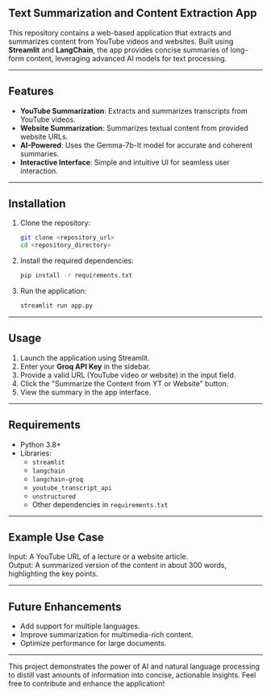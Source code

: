 ## Text Summarization and Content Extraction App

This repository contains a web-based application that extracts and summarizes content from YouTube videos and websites. Built using **Streamlit** and **LangChain**, the app provides concise summaries of long-form content, leveraging advanced AI models for text processing.

---

## Features

- **YouTube Summarization**: Extracts and summarizes transcripts from YouTube videos.
- **Website Summarization**: Summarizes textual content from provided website URLs.
- **AI-Powered**: Uses the Gemma-7b-It model for accurate and coherent summaries.
- **Interactive Interface**: Simple and intuitive UI for seamless user interaction.

---

## Installation

1. Clone the repository:
   ```bash
   git clone <repository_url>
   cd <repository_directory>
   ```

2. Install the required dependencies:
   ```bash
   pip install -r requirements.txt
   ```

3. Run the application:
   ```bash
   streamlit run app.py
   ```

---

## Usage

1. Launch the application using Streamlit.
2. Enter your **Groq API Key** in the sidebar.
3. Provide a valid URL (YouTube video or website) in the input field.
4. Click the "Summarize the Content from YT or Website" button.
5. View the summary in the app interface.

---

## Requirements

- Python 3.8+
- Libraries:
  - `streamlit`
  - `langchain`
  - `langchain-groq`
  - `youtube_transcript_api`
  - `unstructured`
  - Other dependencies in `requirements.txt`

---

## Example Use Case

Input: A YouTube URL of a lecture or a website article.  
Output: A summarized version of the content in about 300 words, highlighting the key points.

---

## Future Enhancements

- Add support for multiple languages.
- Improve summarization for multimedia-rich content.
- Optimize performance for large documents.

---

This project demonstrates the power of AI and natural language processing to distill vast amounts of information into concise, actionable insights. Feel free to contribute and enhance the application!
